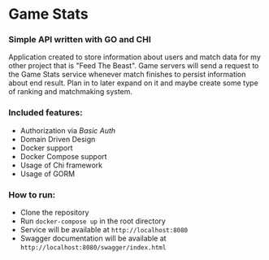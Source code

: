 # Game Stats 
### Simple API written with GO and CHI


Application created to store information about users and match data for my other project that is "Feed The Beast".
Game servers will send a request to the Game Stats service whenever match finishes to persist information about end result.
Plan in to later expand on it and maybe create some type of ranking and matchmaking system.

### Included features:
- Authorization via _Basic Auth_
- Domain Driven Design
- Docker support
- Docker Compose support
- Usage of Chi framework
- Usage of GORM

### How to run:
- Clone the repository
- Run `docker-compose up` in the root directory
- Service will be available at `http://localhost:8080`
- Swagger documentation will be available at `http://localhost:8080/swagger/index.html`